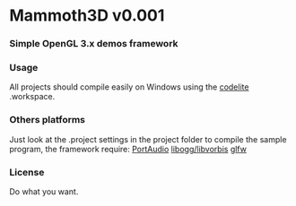 Mammoth3D v0.001
=========

### Simple OpenGL 3.x demos framework ###

### Usage ###

All projects should compile easily on Windows using the [codelite](http://www.codelite.org/) .workspace.

### Others platforms ###

Just look at the .project settings in the project folder to compile the sample program, the framework require: [PortAudio](http://www.portaudio.com/) [libogg/libvorbis](http://xiph.org/downloads) [glfw](http://www.glfw.org/download.html)

### License ###

Do what you want.